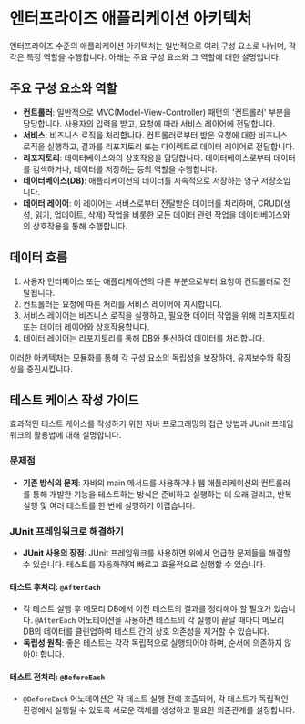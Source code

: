 # 엔터프라이즈 애플리케이션 아키텍처

엔터프라이즈 수준의 애플리케이션 아키텍처는 일반적으로 여러 구성 요소로 나뉘며, 각각은 특정 역할을 수행합니다. 아래는 주요 구성 요소와 그 역할에 대한 설명입니다.

## 주요 구성 요소와 역할

- **컨트롤러**: 일반적으로 MVC(Model-View-Controller) 패턴의 '컨트롤러' 부분을 담당합니다. 사용자의 입력을 받고, 요청에 따라 서비스 레이어에 전달합니다.
- **서비스**: 비즈니스 로직을 처리합니다. 컨트롤러로부터 받은 요청에 대한 비즈니스 로직을 실행하고, 결과를 리포지토리 또는 다이렉트로 데이터 레이어로 전달합니다.
- **리포지토리**: 데이터베이스와의 상호작용을 담당합니다. 데이터베이스로부터 데이터를 검색하거나, 데이터를 저장하는 등의 역할을 수행합니다.
- **데이터베이스(DB)**: 애플리케이션의 데이터를 지속적으로 저장하는 영구 저장소입니다.
- **데이터 레이어**: 이 레이어는 서비스로부터 전달받은 데이터를 처리하며, CRUD(생성, 읽기, 업데이트, 삭제) 작업을 비롯한 모든 데이터 관련 작업을 데이터베이스와의 상호작용을 통해 수행합니다.

## 데이터 흐름

1. 사용자 인터페이스 또는 애플리케이션의 다른 부분으로부터 요청이 컨트롤러로 전달됩니다.
2. 컨트롤러는 요청에 따른 처리를 서비스 레이어에 지시합니다.
3. 서비스 레이어는 비즈니스 로직을 실행하고, 필요한 데이터 작업을 위해 리포지토리 또는 데이터 레이어와 상호작용합니다.
4. 데이터 레이어는 리포지토리를 통해 DB와 통신하여 데이터를 처리합니다.

이러한 아키텍처는 모듈화를 통해 각 구성 요소의 독립성을 보장하며, 유지보수와 확장성을 증진시킵니다.

## 테스트 케이스 작성 가이드

효과적인 테스트 케이스를 작성하기 위한 자바 프로그래밍의 접근 방법과 JUnit 프레임워크의 활용법에 대해 설명합니다.

### 문제점

- **기존 방식의 문제**: 자바의 main 메서드를 사용하거나 웹 애플리케이션의 컨트롤러를 통해 개발한 기능을 테스트하는 방식은 준비하고 실행하는 데 오래 걸리고, 반복 실행 및 여러 테스트를 한 번에 실행하기 어렵습니다.

### JUnit 프레임워크로 해결하기

- **JUnit 사용의 장점**: JUnit 프레임워크를 사용하면 위에서 언급한 문제들을 해결할 수 있습니다. 테스트를 자동화하여 빠르고 효율적으로 실행할 수 있습니다.

#### 테스트 후처리: `@AfterEach`

- 각 테스트 실행 후 메모리 DB에서 이전 테스트의 결과를 정리해야 할 필요가 있습니다. `@AfterEach` 어노테이션을 사용하면 테스트의 각 실행이 끝날 때마다 메모리 DB의 데이터를 클린업하여 테스트 간의 상호 의존성을 제거할 수 있습니다.
- **독립성 원칙**: 좋은 테스트는 각각 독립적으로 실행되어야 하며, 순서에 의존하지 않아야 합니다.

#### 테스트 전처리: `@BeforeEach`

- `@BeforeEach` 어노테이션은 각 테스트 실행 전에 호출되어, 각 테스트가 독립적인 환경에서 실행될 수 있도록 새로운 객체를 생성하고 필요한 의존관계를 설정합니다.


